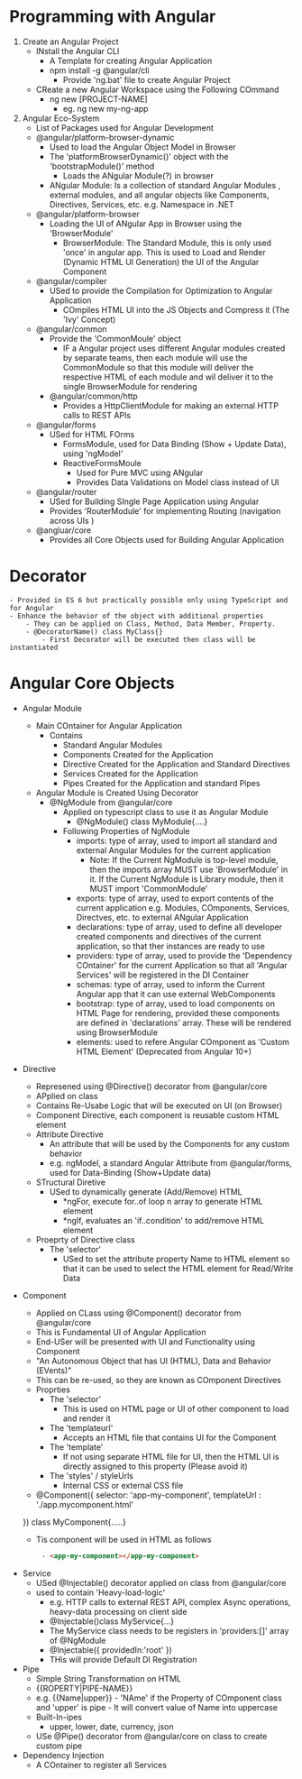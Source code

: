 # Programming with Angular
1. Create an Angular Project
    - INstall the Angular CLI
        - A Template for creating Angular Application
        - npm install -g @angular/cli
            - Provide  'ng.bat' file to create Angular Project
    - CReate a new Angular Workspace using the Following COmmand
        - ng new [PROJECT-NAME]
            - eg. ng new my-ng-app
2. Angular Eco-System
    - List of Packages used for Angular Development
    - @angular/platform-browser-dynamic
        - Used to load the Angular Object Model in Browser
        - The 'platformBrowserDynamic()' object with the 'bootstrapModule()' method
            - Loads the ANgular Module(?) in browser
        - ANgular Module: Is a collection of standard Angular Modules , external modules, and all angular objects like Components, Directives, Services, etc. e.g. Namespace in .NET     
    - @angular/platform-browser
        - Loading the UI of ANgular App in Browser using the 'BrowserModule'
            - BrowserModule: The Standard Module, this is only used 'once' in angular app. This is used to Load and Render (Dynamic HTML UI Generation) the UI of the Angular Component
    - @angular/compiler
        - USed to provide the Compilation for Optimization to Angular Application  
            - COmpiles HTML UI into the JS Objects and Compress it   (The 'Ivy' Concept)
    - @angular/common
        - Provide the 'CommonMoule' object
            - IF a Angular project uses different Angular modules created by separate teams, then each module will use the CommonModule so that this module will deliver the respective HTML of each module and wil deliver it to the single BrowserModule for rendering         
        - @angular/common/http
            - Provides a HttpClientModule for making an external HTTP calls to REST APIs
    - @angular/forms
        - USed for HTML FOrms
            - FormsModule, used for Data Binding (Show + Update Data), using 'ngModel'
            - ReactiveFormsMoule
                - Used for Pure MVC using ANgular
                - Provides Data Validations on Model class instead of UI
    - @angular/router   
        - USed for Building SIngle Page Application using Angular
        - Provides 'RouterModule' for implementing Routing (navigation across UIs
        )
    - @angluar/core
        - Provides all Core Objects used for Building Angular Application
# Decorator
    - Provided in ES 6 but practically possible only using TypeScript and for Angular
    - Enhance the behavior of the object with additional properties
        - They can be applied on Class, Method, Data Member, Property.
        - @DecoratorName() class MyClass{}  
            - First Decorator will be executed then class will be instantiated      
# Angular Core Objects
- Angular Module
    - Main COntainer for Angular Application
        - Contains
            - Standard Angular Modules
            - Components Created for the Application
            - Directive Created for the Application and Standard Directives
            - Services Created for the Application
            - Pipes Created for the Application and standard Pipes
    - Angular Module is Created Using Decorator   
        - @NgModule from @angular/core
            - Applied on typescript class to use it as Angular Module   
                - @NgModule() class MyModule{....}
            - Following Properties of NgModule
                - imports: type of array, used to import all standard and external Angular Modules for the current application    
                    - Note: If the Current NgModule is top-level module, then the imports array MUST use 'BrowserModule' in it. If the Current NgModule is Library module, then it MUST import 'CommonModule'
                - exports: type of array, used to export contents of the current application e.g. Modules, COmponents, Services, Directves, etc. to external ANgular Application
                - declarations: type of array, used to define all developer created components and directives of the current application, so that ther instances are ready to use
                - providers: type of array, used to provide the 'Dependency COntainer' for the current Application so that all 'Angular Services' will be registered in the DI Container     
                - schemas: type of array, used to inform the Current Angular app that it can use external WebComponents  
                - bootstrap: type of array, used to load components on HTML Page for rendering, provided these components are defined in 'declarations' array. These will be rendered using BrowserModule   
                - elements: used to refere Angular COmponent as 'Custom HTML Element' (Deprecated from Angular 10+)
- Directive
    - Represened using @Directive() decorator from @angular/core
    - APplied on class
    - Contains Re-Usabe Logic that will be executed on UI (on Browser)
    - Component Directive, each component is reusable custom HTML element
    - Attribute Directive
        - An attribute that will be used by the Components for any custom behavior
        - e.g. ngModel, a standard Angular Attribute from @angular/forms, used for Data-Binding (Show+Update data) 
    - STructural Diretive
        - USed to dynamically generate (Add/Remove) HTML  
            - *ngFor, execute for..of loop n array to generate HTML element
            - *ngIf, evaluates an 'if..condition' to add/remove HTML element
    - Proeprty of Directive class
        - The 'selector'
            - USed to set the attribute property Name to HTML element so that it can be used to select the HTML element for Read/Write Data          
- Component
    - Applied on CLass using @Component() decorator from @angular/core
    - This is Fundamental UI of Angular Application
    - End-USer will be presented with UI and Functionality using Component
    - "An Autonomous Object that has UI (HTML), Data and Behavior (EVents)"
    - This can be re-used, so they are known as COmponent Directives
    - Proprties
        - The 'selector'
            - This is used on HTML page or UI of other component to load and render it
        - The 'templateurl'
            - Accepts an HTML file that contains UI for the Component
        - The 'template'
            - If not using separate HTML file for UI, then the HTML UI is directly assigned to this property (Please avoid it)         
        - The 'styles' / styleUrls
            - Internal CSS or external CSS file
    - @Component({
        selector: 'app-my-component',
        templateUrl : './app.mycomponent.html'

    }) class MyComponent{.....}         
    - Tis component will be used in HTML as follows
```` html    
        - <app-my-component></app-my-component>   
````        
- Service
    - USed @Injectable() decorator applied on class from @angular/core
    - used to contain 'Heavy-load-logic'
        - e.g. HTTP calls to external REST API, complex Async operations, heavy-data processing on client side
        - @Injectable()class MyService{...}
        - The MyService class needs to be registers in 'providers:[]' array of @NgModule
        - @Injectable({
            providedIn:'root'
        })
        - THis will provide Default DI Registration
- Pipe
    - Simple String Transformation on HTML
    - {{ROPERTY|PIPE-NAME}}
    - e.g.
        {{Name|upper}}
            - 'NAme' if the Property of COmponent class and 'upper' is pipe
            - It will convert value of Name into uppercase
    - Built-In-ipes
        - upper, lower, date, currency, json
    - USe @Pipe() decorator from @angular/core on class to create custom pipe              
- Dependency Injection  
    - A COntainer to register all Services                         
